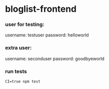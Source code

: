 # bloglist-frontend

### user for testing:
username: testuser
password: helloworld

### extra user:
username: seconduser
password: goodbyeworld

### run tests
```
CI=true npm test
```